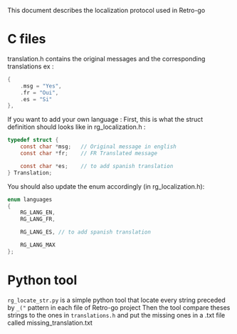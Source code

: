 This document describes the localization protocol used in Retro-go


# C files
translation.h contains the original messages and the corresponding translations ex :
````c
{
    .msg = "Yes",
    .fr = "Oui",
    .es = "Si"
},
````

If you want to add your own language :
First, this is what the struct definition should looks like in rg_localization.h :
````c
typedef struct {
    const char *msg;   // Original message in english
    const char *fr;    // FR Translated message

    const char *es;    // to add spanish translation
} Translation;
````

You should also update the enum accordingly (in rg_localization.h):
````c
enum languages
{
    RG_LANG_EN,
    RG_LANG_FR,

    RG_LANG_ES, // to add spanish translation

    RG_LANG_MAX
};
````


# Python tool
`rg_locate_str.py` is a simple python tool that locate every string preceded by `_("` pattern in each file of Retro-go project
Then the tool compare theses strings to the ones in `translations.h` and put the missing ones in a .txt file called missing_translation.txt
